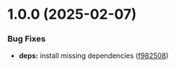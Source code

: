 # 1.0.0 (2025-02-07)


### Bug Fixes

* **deps:** install missing dependencies ([f982508](https://github.com/Delemangi/eslint-config-imperium/commit/f9825080e4a9b5b5fe66cb8138d6a5d04983a317))
